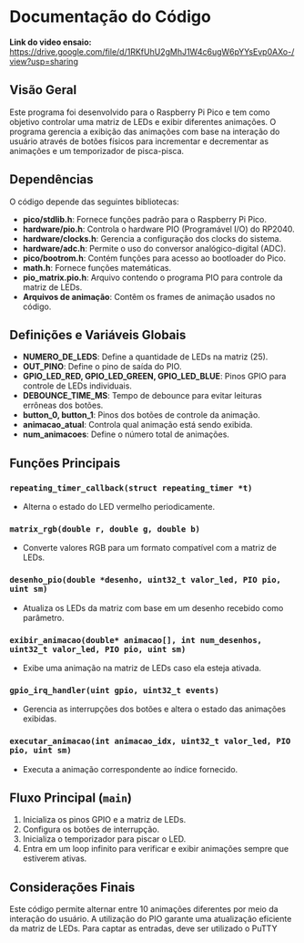 # Documentação do Código

**Link do video ensaio:** https://drive.google.com/file/d/1RKfUhU2gMhJ1W4c6ugW6pYYsEvp0AXo-/view?usp=sharing

## Visão Geral
Este programa foi desenvolvido para o Raspberry Pi Pico e tem como objetivo controlar uma matriz de LEDs e exibir diferentes animações. O programa gerencia a exibição das animações com base na interação do usuário através de botões físicos para incrementar e decrementar as animações e um temporizador de pisca-pisca. 

## Dependências
O código depende das seguintes bibliotecas:
- **pico/stdlib.h**: Fornece funções padrão para o Raspberry Pi Pico.
- **hardware/pio.h**: Controla o hardware PIO (Programável I/O) do RP2040.
- **hardware/clocks.h**: Gerencia a configuração dos clocks do sistema.
- **hardware/adc.h**: Permite o uso do conversor analógico-digital (ADC).
- **pico/bootrom.h**: Contém funções para acesso ao bootloader do Pico.
- **math.h**: Fornece funções matemáticas.
- **pio_matrix.pio.h**: Arquivo contendo o programa PIO para controle da matriz de LEDs.
- **Arquivos de animação**: Contêm os frames de animação usados no código.

## Definições e Variáveis Globais
- **NUMERO_DE_LEDS**: Define a quantidade de LEDs na matriz (25).
- **OUT_PINO**: Define o pino de saída do PIO.
- **GPIO_LED_RED, GPIO_LED_GREEN, GPIO_LED_BLUE**: Pinos GPIO para controle de LEDs individuais.
- **DEBOUNCE_TIME_MS**: Tempo de debounce para evitar leituras errôneas dos botões.
- **button_0, button_1**: Pinos dos botões de controle da animação.
- **animacao_atual**: Controla qual animação está sendo exibida.
- **num_animacoes**: Define o número total de animações.

## Funções Principais

### `repeating_timer_callback(struct repeating_timer *t)`
- Alterna o estado do LED vermelho periodicamente.

### `matrix_rgb(double r, double g, double b)`
- Converte valores RGB para um formato compatível com a matriz de LEDs.

### `desenho_pio(double *desenho, uint32_t valor_led, PIO pio, uint sm)`
- Atualiza os LEDs da matriz com base em um desenho recebido como parâmetro.

### `exibir_animacao(double* animacao[], int num_desenhos, uint32_t valor_led, PIO pio, uint sm)`
- Exibe uma animação na matriz de LEDs caso ela esteja ativada.

### `gpio_irq_handler(uint gpio, uint32_t events)`
- Gerencia as interrupções dos botões e altera o estado das animações exibidas.

### `executar_animacao(int animacao_idx, uint32_t valor_led, PIO pio, uint sm)`
- Executa a animação correspondente ao índice fornecido.

## Fluxo Principal (`main`)
1. Inicializa os pinos GPIO e a matriz de LEDs.
2. Configura os botões de interrupção.
3. Inicializa o temporizador para piscar o LED.
4. Entra em um loop infinito para verificar e exibir animações sempre que estiverem ativas.

## Considerações Finais
Este código permite alternar entre 10 animações diferentes por meio da interação do usuário. A utilização do PIO garante uma atualização eficiente da matriz de LEDs.
Para captar as entradas, deve ser utilizado o PuTTY

